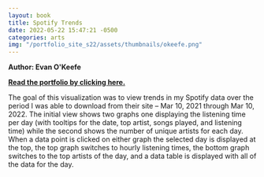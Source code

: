 ```yaml
---
layout: book
title: Spotify Trends
date: 2022-05-22 15:47:21 -0500
categories: arts
img: "/portfolio_site_s22/assets/thumbnails/okeefe.png"
---
```


<b>Author: Evan O'Keefe</b>

<b><a href="https://data-viz.it.wisc.edu/content/9221edb5-67cb-4499-930d-8e62da91069b">Read the portfolio by clicking here.</a></b>

The goal of this visualization was to view trends in my Spotify
data over the period I was able to download from their site – Mar 10, 2021
through Mar 10, 2022. The initial view shows two graphs one displaying the
listening time per day (with tooltips for the date, top artist, songs played,
and listening time) while the second shows the number of unique artists for each
day. When a data point is clicked on either graph the selected day is displayed
at the top, the top graph switches to hourly listening times, the bottom graph
switches to the top artists of the day, and a data table is displayed with all
of the data for the day.

[jekyll-docs]: https://jekyllrb.com/docs/home
[jekyll-gh]:   https://github.com/jekyll/jekyll
[jekyll-talk]: https://talk.jekyllrb.com/
